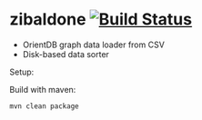 # zibaldone [![Build Status](https://travis-ci.com/dritter-sap/zibaldone.svg?branch=master)](https://travis-ci.com/dritter-sap/zibaldone)

- OrientDB graph data loader from CSV
- Disk-based data sorter

Setup:

Build with maven:

```
mvn clean package
```
